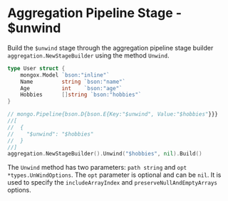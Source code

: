 # Aggregation Pipeline Stage - $unwind
Build the `$unwind` stage through the aggregation pipeline stage builder `aggregation.NewStageBuilder` using the method `Unwind`.

```go
type User struct {
	mongox.Model `bson:"inline"`
	Name         string `bson:"name"`
	Age          int    `bson:"age"`
	Hobbies      []string `bson:"hobbies"`
}

// mongo.Pipeline{bson.D{bson.E{Key:"$unwind", Value:"$hobbies"}}}
//[
//  {
//    "$unwind": "$hobbies"
//  }
//]
aggregation.NewStageBuilder().Unwind("$hobbies", nil).Build()
```

The `Unwind` method has two parameters: `path string` and `opt *types.UnWindOptions`. The `opt` parameter is optional and can be `nil`. It is used to specify the `includeArrayIndex` and `preserveNullAndEmptyArrays` options.